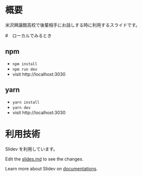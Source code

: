 # 概要

米沢興譲館高校で後輩相手にお話しする時に利用するスライドです。

#　ローカルでみるとき

## npm

- `npm install`
- `npm run dev`
- visit http://localhost:3030

## yarn

- `yarn install`
- `yarn dev`
- visit http://localhost:3030


# 利用技術

Slidev を利用しています。

Edit the [slides.md](./slides.md) to see the changes.

Learn more about Slidev on [documentations](https://sli.dev/).


